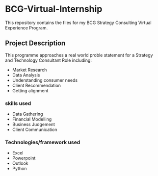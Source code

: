# BCG-Virtual-Internship
This repository contains the files for my BCG Strategy Consulting Virtual Experience Program.

## Project Description
This programme approaches a real world proble statement for a Strategy and Technology Consultant Role including:
- Market Research
- Data Analysis
- Understanding consumer needs
- Client Recommendation
- Getting alignment

### skills used
* Data Gathering
* Financial Modelling
* Business Judgement
* Client Communication

### Technologies/framework used
* Excel
* Powerpoint
* Outlook
* Python

